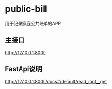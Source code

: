 # public-bill
用于记录家庭公共账单的APP

## 主接口
http://127.0.0.1:8000

## FastApi说明
http://127.0.0.1:8000/docs#/default/read_root__get
